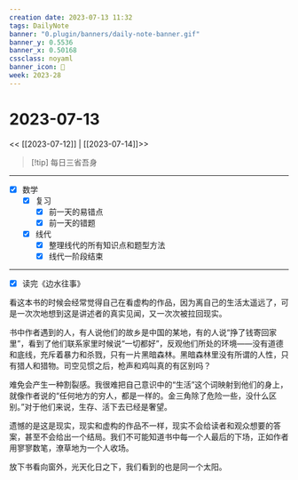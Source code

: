 ```yaml
---
creation date: 2023-07-13 11:32
tags: DailyNote
banner: "0.plugin/banners/daily-note-banner.gif"
banner_y: 0.5536
banner_x: 0.50168
cssclass: noyaml
banner_icon: 💌
week: 2023-28
---
```


# 2023-07-13

<< [[2023-07-12]] | [[2023-07-14]]>>


> [!tip] 每日三省吾身
> 

---

- [x] 数学
	- [x] 复习
		- [x] 前一天的易错点
		- [x] 前一天的错题
	- [x] 线代
		- [x] 整理线代的所有知识点和题型方法
		- [x] 线代一阶段结束

---

- [x] 读完《边水往事》

看这本书的时候会经常觉得自己在看虚构的作品，因为离自己的生活太遥远了，可是一次次地想到这是讲述者的真实见闻，又一次次被拉回现实。

书中作者遇到的人，有人说他们的故乡是中国的某地，有的人说“挣了钱寄回家里”，看到了他们联系家里时候说“一切都好”，反观他们所处的环境——没有道德和底线，充斥着暴力和杀戮，只有一片黑暗森林。黑暗森林里没有所谓的人性，只有猎人和猎物。司空见惯之后，枪声和鸡叫真的有区别吗？

难免会产生一种割裂感。我很难把自己意识中的“生活”这个词映射到他们的身上，就像作者说的“任何地方的穷人，都是一样的。金三角除了危险一些，没什么区别。”对于他们来说，生存、活下去已经是奢望。

遗憾的是这是现实，现实和虚构的作品不一样，现实不会给读者和观众想要的答案，甚至不会给出一个结局。我们不可能知道书中每一个人最后的下场，正如作者用寥寥数笔，潦草地为一个人收场。

放下书看向窗外，光天化日之下，我们看到的也是同一个太阳。